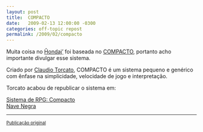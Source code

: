 ```yaml
---
layout: post
title:  COMPACTO
date:   2009-02-13 12:00:00 -0300
categories: off-topic repost
permalink: /2009/02/compacto
---
```


Muita coisa no [Ĥondaj’](//hondaj.cacilhas.info/) foi baseada no
[COMPACTO](http://claudiotorcato.wordpress.com/2009/02/13/sistema-de-rpg-compacto/),
portanto acho importante divulgar esse sistema.

Criado por [Claudio Torcato](http://claudiotorcato.wordpress.com/), COMPACTO é
um sistema pequeno e genérico com ênfase na simplicidade, velocidade de jogo e
interpretação.

Torcato acabou de republicar o sistema em:

<div class="text-center">
  <a href="http://claudiotorcato.wordpress.com/2009/02/13/sistema-de-rpg-compacto/">
    Sistema de RPG: Compacto
  </a><br/>
  <a href="http://claudiotorcato.wordpress.com/2009/02/13/nave-negra/">
    Nave Negra
  </a>
</div>

--------------------------------------------------------------------------------

<div class="text-right">
  <small>
    <a href="http://khondaj.blogspot.com/2009/02/compacto.html">
      Publicação original
    </a>
  </small>
</div>
